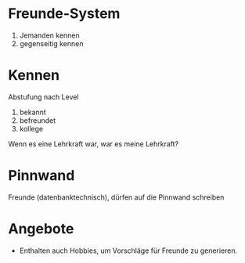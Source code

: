 # Freunde-System

1. Jemanden kennen
2. gegenseitig kennen

# Kennen

Abstufung nach Level

1. bekannt
2. befreundet
3. kollege

Wenn es eine Lehrkraft war, war es meine Lehrkraft?

# Pinnwand

Freunde (datenbanktechnisch), dürfen auf die Pinnwand schreiben

# Angebote

- Enthalten auch Hobbies, um Vorschläge für Freunde zu generieren.